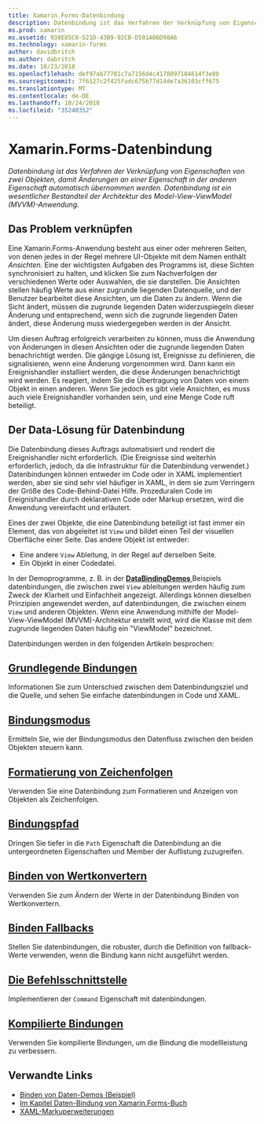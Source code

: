 ```yaml
---
title: Xamarin.Forms-Datenbindung
description: Datenbindung ist das Verfahren der Verknüpfung von Eigenschaften von zwei Objekten, damit Änderungen an einer Eigenschaft in der anderen Eigenschaft automatisch übernommen werden. Datenbindung ist ein wesentlicher Bestandteil der Architektur des Model-View-ViewModel (MVVM)-Anwendung.
ms.prod: xamarin
ms.assetid: 938E85C8-521D-43B9-92CB-D591A06D98A6
ms.technology: xamarin-forms
author: davidbritch
ms.author: dabritch
ms.date: 10/23/2018
ms.openlocfilehash: def97ab77781c7a7156d4c4178097184614f3e8b
ms.sourcegitcommit: 7f6127c2f425fadc675b77d14de7a36103cff675
ms.translationtype: MT
ms.contentlocale: de-DE
ms.lasthandoff: 10/24/2018
ms.locfileid: "35240352"
---
```

# <a name="xamarinforms-data-binding"></a>Xamarin.Forms-Datenbindung

_Datenbindung ist das Verfahren der Verknüpfung von Eigenschaften von zwei Objekten, damit Änderungen an einer Eigenschaft in der anderen Eigenschaft automatisch übernommen werden. Datenbindung ist ein wesentlicher Bestandteil der Architektur des Model-View-ViewModel (MVVM)-Anwendung._

## <a name="the-data-linking-problem"></a>Das Problem verknüpfen

Eine Xamarin.Forms-Anwendung besteht aus einer oder mehreren Seiten, von denen jedes in der Regel mehrere UI-Objekte mit dem Namen enthält *Ansichten*. Eine der wichtigsten Aufgaben des Programms ist, diese Sichten synchronisiert zu halten, und klicken Sie zum Nachverfolgen der verschiedenen Werte oder Auswahlen, die sie darstellen. Die Ansichten stellen häufig Werte aus einer zugrunde liegenden Datenquelle, und der Benutzer bearbeitet diese Ansichten, um die Daten zu ändern. Wenn die Sicht ändert, müssen die zugrunde liegenden Daten widerzuspiegeln dieser Änderung und entsprechend, wenn sich die zugrunde liegenden Daten ändert, diese Änderung muss wiedergegeben werden in der Ansicht.

Um diesen Auftrag erfolgreich verarbeiten zu können, muss die Anwendung von Änderungen in diesen Ansichten oder die zugrunde liegenden Daten benachrichtigt werden. Die gängige Lösung ist, Ereignisse zu definieren, die signalisieren, wenn eine Änderung vorgenommen wird. Dann kann ein Ereignishandler installiert werden, die diese Änderungen benachrichtigt wird werden. Es reagiert, indem Sie die Übertragung von Daten von einem Objekt in einen anderen. Wenn Sie jedoch es gibt viele Ansichten, es muss auch viele Ereignishandler vorhanden sein, und eine Menge Code ruft beteiligt.

## <a name="the-data-binding-solution"></a>Der Data-Lösung für Datenbindung

Die Datenbindung dieses Auftrags automatisiert und rendert die Ereignishandler nicht erforderlich. (Die Ereignisse sind weiterhin erforderlich, jedoch, da die Infrastruktur für die Datenbindung verwendet.) Datenbindungen können entweder im Code oder in XAML implementiert werden, aber sie sind sehr viel häufiger in XAML, in dem sie zum Verringern der Größe des Code-Behind-Datei Hilfe. Prozeduralen Code im Ereignishandler durch deklarativen Code oder Markup ersetzen, wird die Anwendung vereinfacht und erläutert.

Eines der zwei Objekte, die eine Datenbindung beteiligt ist fast immer ein Element, das von abgeleitet ist `View` und bildet einen Teil der visuellen Oberfläche einer Seite. Das andere Objekt ist entweder:

- Eine andere `View` Ableitung, in der Regel auf derselben Seite.
- Ein Objekt in einer Codedatei.

In der Demoprogramme, z. B. in der [ **DataBindingDemos** ](https://developer.xamarin.com/samples/xamarin-forms/DataBindingDemos/) Beispiels datenbindungen, die zwischen zwei `View` ableitungen werden häufig zum Zweck der Klarheit und Einfachheit angezeigt. Allerdings können dieselben Prinzipien angewendet werden, auf datenbindungen, die zwischen einem `View` und anderen Objekten. Wenn eine Anwendung mithilfe der Model-View-ViewModel (MVVM)-Architektur erstellt wird, wird die Klasse mit dem zugrunde liegenden Daten häufig ein "ViewModel" bezeichnet.

Datenbindungen werden in den folgenden Artikeln besprochen:

## <a name="basic-bindingsbasic-bindingsmd"></a>[Grundlegende Bindungen](basic-bindings.md)

Informationen Sie zum Unterschied zwischen dem Datenbindungsziel und die Quelle, und sehen Sie einfache datenbindungen in Code und XAML.

## <a name="binding-modebinding-modemd"></a>[Bindungsmodus](binding-mode.md)

Ermitteln Sie, wie der Bindungsmodus den Datenfluss zwischen den beiden Objekten steuern kann.

## <a name="string-formattingstring-formattingmd"></a>[Formatierung von Zeichenfolgen](string-formatting.md)

Verwenden Sie eine Datenbindung zum Formatieren und Anzeigen von Objekten als Zeichenfolgen.

## <a name="binding-pathbinding-pathmd"></a>[Bindungspfad](binding-path.md)

Dringen Sie tiefer in die `Path` Eigenschaft die Datenbindung an die untergeordneten Eigenschaften und Member der Auflistung zuzugreifen.

## <a name="binding-value-convertersconvertersmd"></a>[Binden von Wertkonvertern](converters.md)

Verwenden Sie zum Ändern der Werte in der Datenbindung Binden von Wertkonvertern.

## <a name="binding-fallbacksbinding-fallbacksmd"></a>[Binden Fallbacks](binding-fallbacks.md)

Stellen Sie datenbindungen, die robuster, durch die Definition von fallback-Werte verwenden, wenn die Bindung kann nicht ausgeführt werden.

## <a name="the-command-interfacecommandingmd"></a>[Die Befehlsschnittstelle](commanding.md)

Implementieren der `Command` Eigenschaft mit datenbindungen.

## <a name="compiled-bindingscompiled-bindingsmd"></a>[Kompilierte Bindungen](compiled-bindings.md)

Verwenden Sie kompilierte Bindungen, um die Bindung die modellleistung zu verbessern.

## <a name="related-links"></a>Verwandte Links

- [Binden von Daten-Demos (Beispiel)](https://developer.xamarin.com/samples/xamarin-forms/DataBindingDemos/)
- [Im Kapitel Daten-Bindung von Xamarin.Forms-Buch](~/xamarin-forms/creating-mobile-apps-xamarin-forms/summaries/chapter16.md)
- [XAML-Markuperweiterungen](~/xamarin-forms/xaml/markup-extensions/index.md)
